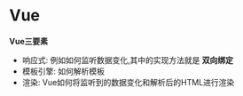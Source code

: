 # Vue

**Vue三要素**

- 响应式: 例如如何监听数据变化,其中的实现方法就是 **双向绑定**
- 模板引擎: 如何解析模板
- 渲染: Vue如何将监听到的数据变化和解析后的HTML进行渲染

